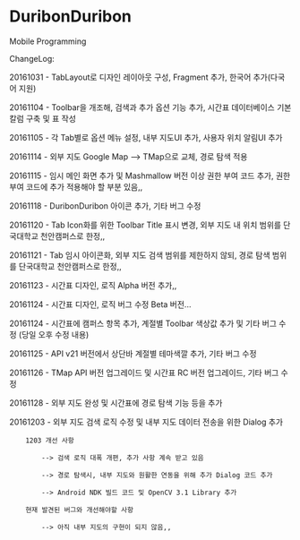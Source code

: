 # DuribonDuribon

Mobile Programming 

ChangeLog:

20161031 - TabLayout로 디자인 레이아웃 구성, Fragment 추가, 한국어 추가(다국어 지원)

20161104 - Toolbar을 개조해, 검색과 추가 옵션 기능 추가, 시간표 데이터베이스 기본 칼럼 구축 및 표 작성

20161105 - 각 Tab별로 옵션 메뉴 설정, 내부 지도UI 추가, 사용자 위치 알림UI 추가

20161114 - 외부 지도 Google Map --> TMap으로 교체, 경로 탐색 적용

20161115 - 임시 메인 화면 추가 및 Mashmallow 버전 이상 권한 부여 코드 추가, 권한 부여 코드에 추가 적용해야 할 부분 있음,,

20161118 - DuribonDuribon 아이콘 추가, 기타 버그 수정

20161120 - Tab Icon화를 위한 Toolbar Title 표시 변경, 외부 지도 내 위치 범위를 단국대학교 천안캠퍼스로 한정,,

20161121 - Tab 임시 아이콘화, 외부 지도 검색 범위를 제한하지 않되, 경로 탐색 범위를 단국대학교 천안캠퍼스로 한정,,

20161123 - 시간표 디자인, 로직 Alpha 버전 추가,, 

20161124 - 시간표 디자인, 로직 버그 수정 Beta 버전...

20161124 - 시간표에 캠퍼스 항목 추가, 계절별 Toolbar 색상값 추가 및 기타 버그 수정 (당일 오후 수정 내용)

20161125 - API v21 버전에서 상단바 계절별 테마색깔 추가, 기타 버그 수정 

20161126 - TMap API 버전 업그레이드 및 시간표 RC 버전 업그레이드, 기타 버그 수정 

20161128 - 외부 지도 완성 및 시간표에 경로 탐색 기능 등을 추가

20161203 - 외부 지도 검색 로직 수정 및 내부 지도 데이터 전송을 위한 Dialog 추가

        1203 개선 사항

            --> 검색 로직 대폭 개편, 추가 사항 계속 받고 있음 

            --> 경로 탐색시, 내부 지도와 원활한 연동을 위해 추가 Dialog 코드 추가

            --> Android NDK 빌드 코드 및 OpenCV 3.1 Library 추가

        현재 발견된 버그와 개선해야할 사항

            --> 아직 내부 지도의 구현이 되지 않음,,
